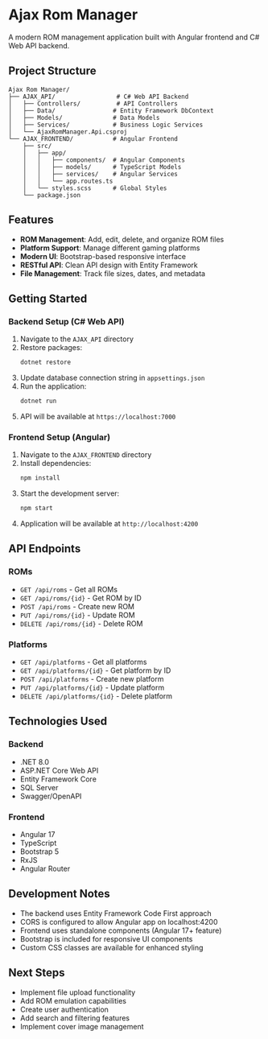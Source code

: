 # Ajax Rom Manager

A modern ROM management application built with Angular frontend and C# Web API backend.

## Project Structure

```
Ajax Rom Manager/
├── AJAX_API/                 # C# Web API Backend
│   ├── Controllers/          # API Controllers
│   ├── Data/                # Entity Framework DbContext
│   ├── Models/              # Data Models
│   ├── Services/            # Business Logic Services
│   └── AjaxRomManager.Api.csproj
└── AJAX_FRONTEND/           # Angular Frontend
    ├── src/
    │   ├── app/
    │   │   ├── components/  # Angular Components
    │   │   ├── models/      # TypeScript Models
    │   │   ├── services/    # Angular Services
    │   │   └── app.routes.ts
    │   └── styles.scss      # Global Styles
    └── package.json
```

## Features

- **ROM Management**: Add, edit, delete, and organize ROM files
- **Platform Support**: Manage different gaming platforms
- **Modern UI**: Bootstrap-based responsive interface
- **RESTful API**: Clean API design with Entity Framework
- **File Management**: Track file sizes, dates, and metadata

## Getting Started

### Backend Setup (C# Web API)

1. Navigate to the `AJAX_API` directory
2. Restore packages:
   ```bash
   dotnet restore
   ```
3. Update database connection string in `appsettings.json`
4. Run the application:
   ```bash
   dotnet run
   ```
5. API will be available at `https://localhost:7000`

### Frontend Setup (Angular)

1. Navigate to the `AJAX_FRONTEND` directory
2. Install dependencies:
   ```bash
   npm install
   ```
3. Start the development server:
   ```bash
   npm start
   ```
4. Application will be available at `http://localhost:4200`

## API Endpoints

### ROMs
- `GET /api/roms` - Get all ROMs
- `GET /api/roms/{id}` - Get ROM by ID
- `POST /api/roms` - Create new ROM
- `PUT /api/roms/{id}` - Update ROM
- `DELETE /api/roms/{id}` - Delete ROM

### Platforms
- `GET /api/platforms` - Get all platforms
- `GET /api/platforms/{id}` - Get platform by ID
- `POST /api/platforms` - Create new platform
- `PUT /api/platforms/{id}` - Update platform
- `DELETE /api/platforms/{id}` - Delete platform

## Technologies Used

### Backend
- .NET 8.0
- ASP.NET Core Web API
- Entity Framework Core
- SQL Server
- Swagger/OpenAPI

### Frontend
- Angular 17
- TypeScript
- Bootstrap 5
- RxJS
- Angular Router

## Development Notes

- The backend uses Entity Framework Code First approach
- CORS is configured to allow Angular app on localhost:4200
- Frontend uses standalone components (Angular 17+ feature)
- Bootstrap is included for responsive UI components
- Custom CSS classes are available for enhanced styling

## Next Steps

- Implement file upload functionality
- Add ROM emulation capabilities
- Create user authentication
- Add search and filtering features
- Implement cover image management


